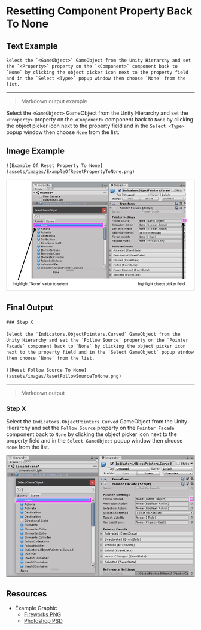 # Resetting Component Property Back To None

## Text Example

```
Select the `<GameObject>` GameObject from the Unity Hierarchy and set the `<Property>` property on the `<Component>` component back to `None` by clicking the object picker icon next to the property field and in the `Select <Type>` popup window then choose `None` from the list.
```

---

> Markdown output example

Select the `<GameObject>` GameObject from the Unity Hierarchy and set the `<Property>` property on the `<Component>` component back to `None` by clicking the object picker icon next to the property field and in the `Select <Type>` popup window then choose `None` from the list.

## Image Example

```
![Example Of Reset Property To None](assets/images/ExampleOfResetPropertyToNone.png)
```

![Example Of Reset Property To None](assets/images/ExampleOfResetPropertyToNone.png)

## Final Output

```
### Step X

Select the `Indicators.ObjectPointers.Curved` GameObject from the Unity Hierarchy and set the `Follow Source` property on the `Pointer Facade` component back to `None` by clicking the object picker icon next to the property field and in the `Select GameObject` popup window then choose `None` from the list.

![Reset Follow Source To None](assets/images/ResetFollowSourceToNone.png)
```

---

> Markdown output

### Step X

Select the `Indicators.ObjectPointers.Curved` GameObject from the Unity Hierarchy and set the `Follow Source` property on the `Pointer Facade` component back to `None` by clicking the object picker icon next to the property field and in the `Select GameObject` popup window then choose `None` from the list.

![Reset Follow Source To None](assets/images/ResetFollowSourceToNone.png)

## Resources

* Example Graphic
  * [Fireworks PNG](assets/resource/FireworksPNG.fw.png)
  * [Photoshop PSD](assets/resource/PhotoshopPSD.psd)